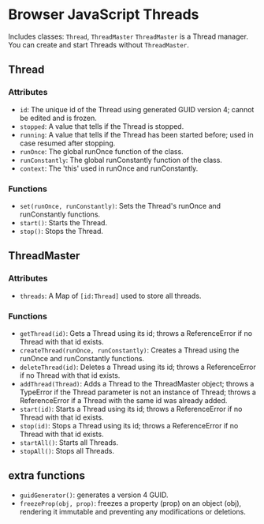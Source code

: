 # Browser JavaScript Threads

Includes classes: `Thread`, `ThreadMaster`
`ThreadMaster` is a Thread manager.  
You can create and start Threads without `ThreadMaster`.

## Thread

### Attributes
- `id`: The unique id of the Thread using generated GUID version 4; cannot be edited and is frozen.
- `stopped`: A value that tells if the Thread is stopped.
- `running`: A value that tells if the Thread has been started before; used in case resumed after stopping.
- `runOnce`: The global runOnce function of the class.
- `runConstantly`: The global runConstantly function of the class.
- `context`: The 'this' used in runOnce and runConstantly.

### Functions
- `set(runOnce, runConstantly)`: Sets the Thread's runOnce and runConstantly functions.
- `start()`: Starts the Thread.
- `stop()`: Stops the Thread.

## ThreadMaster

### Attributes
- `threads`: A Map of `[id:Thread]` used to store all threads.

### Functions
- `getThread(id)`: Gets a Thread using its id; throws a ReferenceError if no Thread with that id exists.
- `createThread(runOnce, runConstantly)`: Creates a Thread using the runOnce and runConstantly functions.
- `deleteThread(id)`: Deletes a Thread using its id; throws a ReferenceError if no Thread with that id exists.
- `addThread(Thread)`: Adds a Thread to the ThreadMaster object; throws a TypeError if the Thread parameter is not an instance of Thread; throws a ReferenceError if a Thread with the same id was already added.
- `start(id)`: Starts a Thread using its id; throws a ReferenceError if no Thread with that id exists.
- `stop(id)`: Stops a Thread using its id; throws a ReferenceError if no Thread with that id exists.
- `startAll()`: Starts all Threads.
- `stopAll()`: Stops all Threads.

## extra functions
- `guidGenerator()`: generates a version 4 GUID.
- `freezeProp(obj, prop)`: freezes a property (prop) on an object (obj), rendering it immutable and preventing any modifications or deletions.
